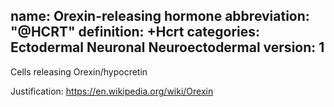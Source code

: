 name: Orexin-releasing hormone 
abbreviation: "@HCRT"
definition: +Hcrt 
categories: Ectodermal Neuronal Neuroectodermal
version: 1
---

Cells releasing Orexin/hypocretin

Justification:
https://en.wikipedia.org/wiki/Orexin
